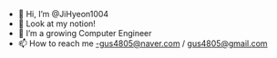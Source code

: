- 👋 Hi, I’m @JiHyeon1004
- 👀 Look at my notion!
- 🌱 I’m a growing Computer Engineer
- 📫 How to reach me -gus4805@naver.com / gus4805@gmail.com

<!---
JiHyeon1004/JiHyeon1004 is a ✨ special ✨ repository because its `README.md` (this file) appears on your GitHub profile.
You can click the Preview link to take a look at your changes.
--->
